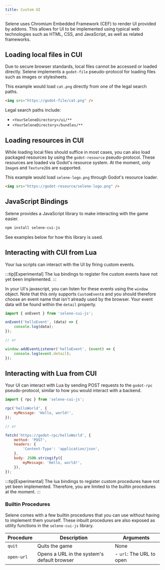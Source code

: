 ```yaml
---
title: Custom UI
---
```


Selene uses Chromium Embedded Framework (CEF) to render UI provided by addons. This allows for UI to be implemented using typical web technologies such as HTML, CSS, and JavaScript, as well as related frameworks.

## Loading local files in CUI

Due to secure browser standards, local files cannot be accessed or loaded directly. Selene implements a `godot-file` pseudo-protocol for loading files such as images or stylesheets.

This example would load `cat.png` directly from one of the legal search paths.

```html
<img src="https://godot-file/cat.png" />
```

Legal search paths include:

-   `<YourSeleneDirectory>/ui/**`
-   `<YourSeleneDirectory>/bundles/**`

## Loading resources in CUI

While loading local files should suffice in most cases, you can also load packaged resources by using the `godot-resource` pseudo-protocol. These resources are loaded via Godot's resource system. At the moment, only `Image`s and `Texture2D`s are supported.

This example would load `selene-logo.png` through Godot's resource loader.

```html
<img src="https://godot-resource/selene-logo.png" />
```

## JavaScript Bindings

Selene provides a JavaScript library to make interacting with the game easier.

```bash
npm install selene-cui-js
```

See examples below for how this library is used.

## Interacting with CUI from Lua

Your lua scripts can interact with the UI by firing custom events.

:::tip[Experimental]
The lua bindings to register fire custom events have not yet been implemented.
:::

In your UI's javascript, you can listen for these events using the `window` object. Note that this only supports `CustomEvent`s and you should therefore choose an event name that isn't already used by the browser. Your event data will be found within the `detail` property.

```javascript
import { onEvent } from 'selene-cui-js';

onEvent('helloEvent', (data) => {
    console.log(data);
});

// or

window.addEventListener('helloEvent', (event) => {
    console.log(event.detail);
});
```

## Interacting with Lua from CUI

Your UI can interact with Lua by sending POST requests to the `godot-rpc` pseudo-protocol, similar to how you would interact with a backend.

```javascript
import { rpc } from 'selene-cui-js';

rpc('helloWorld', {
    myMessage: 'Hello, world!',
});

// or

fetch('https://godot-rpc/helloWorld', {
    method: 'POST',
    headers: {
        'Content-Type': 'application/json',
    },
    body: JSON.stringify({
        myMessage: 'Hello, world!',
    }),
});
```

:::tip[Experimental]
The lua bindings to register custom procedures have not yet been implemented. Therefore, you are limited to the builtin procedures at the moment.
:::

### Builtin Procedures

Selene comes with a few builtin procedures that you can use without having to implement them yourself. These inbuilt procedures are also exposed as utility functions in the `selene-cui-js` library.

| Procedure  | Description                                 | Arguments                |
| ---------- | ------------------------------------------- | ------------------------ |
| `quit`     | Quits the game                              | None                     |
| `open-url` | Opens a URL in the system's default browser | - `url`: The URL to open |
